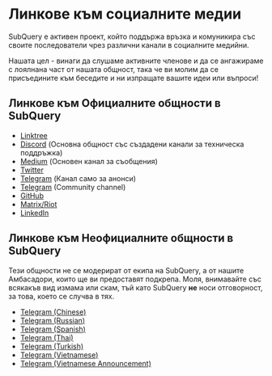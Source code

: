 # Линкове към социалните медии

SubQuery е активен проект, който поддържа връзка и комуникира със своите последователи чрез различни канали в социалните медийни.

Нашата цел - винаги да слушаме активните членове и да се ангажираме с лоялнана част от нашата общност, така че ви молим да се присъедините към беседите и ни изпращате вашите идеи или въпроси!

## Линкове към Официалните общности в SubQuery

- [Linktree](https://linktr.ee/subquerynetwork)
- [Discord](https://discord.com/invite/subquery) (Основна общност със създадени канали за техническа поддръжка)
- [Medium](https://subquery.medium.com) (Основен канал за съобщения)
- [Twitter](https://twitter.com/subquerynetwork)
- [Telegram](https://t.me/subquerynetwork) (Канал само за анонси)
- [Telegram](https://t.me/subquerynetworkcommunity) (Community channel)
- [GitHub](https://github.com/subquery/)
- [Matrix/Riot](https://matrix.to/#/#subquery:matrix.org)
- [LinkedIn](https://www.linkedin.com/company/subquery)

## Линкове към Неофициалните общности в SubQuery

Тези общности не се модерират от екипа на SubQuery, а от нашите Амбасадори, които ще ви предоставят подкрепа. Моля, внимавайте със всякакъв вид измама или скам, тъй като SubQuery **не** носи отговорност, за това, което се случва в тях.

- [Telegram (Chinese)](https://t.me/subquerychina)
- [Telegram (Russian)](https://t.me/SubQuery_russia)
- [Telegram (Spanish)](https://t.me/SubQueryES)
- [Telegram (Thai)](https://t.me/subquerynetworkthai)
- [Telegram (Turkish)](https://t.me/subquery_TR)
- [Telegram (Vietnamese)](https://t.me/subqueryvietnam)
- [Telegram (Vietnamese Announcement)](https://t.me/subqueryannvn)
